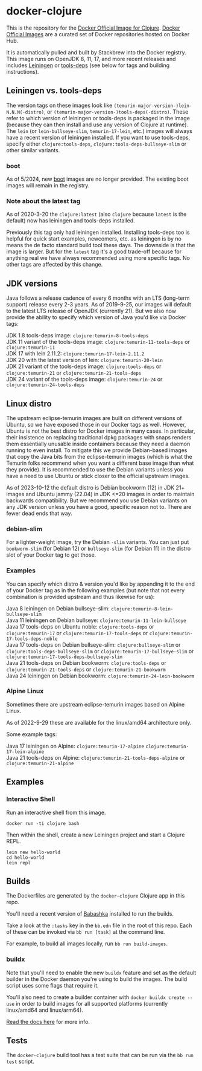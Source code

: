 # docker-clojure

This is the repository for the [Docker Official Image for Clojure](https://registry.hub.docker.com/_/clojure/).
[Docker Official Images](https://docs.docker.com/docker-hub/image-library/trusted-content/#docker-official-images)
are a curated set of Docker repositories hosted on Docker Hub.

It is automatically pulled and built by Stackbrew into the Docker registry.
This image runs on OpenJDK 8, 11, 17, and more recent releases and includes
[Leiningen](http://leiningen.org) or [tools-deps](https://clojure.org/reference/deps_and_cli)
(see below for tags and building instructions).

## Leiningen vs. tools-deps

The version tags on these images look like `(temurin-major-version-)lein-N.N.N(-distro)`,
or `(temurin-major-version-)tools-deps(-distro)`. These refer to which version
of leiningen or tools-deps is packaged in the image (because they can then install
and use any version of Clojure at runtime). The `lein` (or `lein-bullseye-slim`,
`temurin-17-lein`, etc.) images will always have a recent version of leiningen
installed. If you want to use tools-deps, specify either `clojure:tools-deps`,
`clojure:tools-deps-bullseye-slim` or other similar variants.

### boot

As of 5/2024, new [boot](https://boot-clj.github.io) images are no longer
provided. The existing boot images will remain in the registry.

### Note about the latest tag

As of 2020-3-20 the `clojure:latest` (also `clojure` because `latest` is the
default) now has leiningen and tools-deps installed.

Previously this tag only had leiningen installed. Installing tools-deps too is
helpful for quick start examples, newcomers, etc. as leiningen is by no means
the de facto standard build tool these days. The downside is that the image is
larger. But for the `latest` tag it's a good trade-off because for anything real
we have always recommended using more specific tags. No other tags are affected
by this change.

## JDK versions

Java follows a release cadence of every 6 months with an LTS (long-term support)
release every 2-3 years. As of 2019-9-25, our images will default to the latest
LTS release of OpenJDK (currently 21). But we also now provide the ability to
specify which version of Java you'd like via Docker tags:

JDK 1.8 tools-deps image: `clojure:temurin-8-tools-deps`  
JDK 11 variant of the tools-deps image: `clojure:temurin-11-tools-deps` or `clojure:temurin-11`  
JDK 17 with lein 2.11.2: `clojure:temurin-17-lein-2.11.2`  
JDK 20 with the latest version of lein: `clojure:temurin-20-lein`  
JDK 21 variant of the tools-deps image: `clojure:tools-deps` or `clojure:temurin-21` or `clojure:temurin-21-tools-deps`  
JDK 24 variant of the tools-deps image: `clojure:temurin-24` or `clojure:temurin-24-tools-deps`

## Linux distro

The upstream eclipse-temurin images are built on different versions of Ubuntu,
so we have exposed those in our Docker tags as well. However, Ubuntu is not the
best distro for Docker images in many cases. In particular, their insistence on
replacing traditional dpkg packages with snaps renders them essentially
unusable inside containers because they need a daemon running to even install.
To mitigate this we provide Debian-based images that copy the Java bits from
the eclipse-temurin images (which is what the Temurin folks recommend when you
want a different base image than what they provide). It is recommended to use
the Debian variants unless you have a need to use Ubuntu or stick closer to the
official upstream images.

As of 2023-10-12 the default distro is Debian bookworm (12) in JDK 21+ images
and Ubuntu jammy (22.04) in JDK <=20 images in order to maintain backwards
compatibility. But we recommend you use Debian variants on any JDK version
unless you have a good, specific reason not to. There are fewer dead ends that
way.

### debian-slim

For a lighter-weight image, try the Debian `-slim` variants. You can just put
`bookworm-slim` (for Debian 12) or `bullseye-slim` (for Debian 11) in the distro
slot of your Docker tag to get those.

### Examples

You can specify which distro & version you'd like by appending it to the end of
your Docker tag as in the following examples (but note that not every
combination is provided upstream and thus likewise for us):

Java 8 leiningen on Debian bullseye-slim: `clojure:temurin-8-lein-bullseye-slim`  
Java 11 leiningen on Debian bullseye: `clojure:temurin-11-lein-bullseye`  
Java 17 tools-deps on Ubuntu noble: `clojure:tools-deps` or `clojure:temurin-17` or `clojure:temurin-17-tools-deps` or `clojure:temurin-17-tools-deps-noble`  
Java 17 tools-deps on Debian bullseye-slim: `clojure:bullseye-slim` or `clojure:tools-deps-bullseye-slim` or `clojure:temurin-17-bullseye-slim` or `clojure:temurin-17-tools-deps-bullseye-slim`  
Java 21 tools-deps on Debian bookworm: `clojure:tools-deps` or `clojure:temurin-21-tools-deps` or `clojure:temurin-21-bookworm`  
Java 24 leiningen on Debian bookworm: `clojure:temurin-24-lein-bookworm`

### Alpine Linux

Sometimes there are upstream eclipse-temurin images based on Alpine Linux.

As of 2022-9-29 these are available for the linux/amd64 architecture only.

Some example tags:

Java 17 leiningen on Alpine: `clojure:temurin-17-alpine` `clojure:temurin-17-lein-alpine`  
Java 21 tools-deps on Alpine: `clojure:temurin-21-tools-deps-alpine` or `clojure:temurin-21-alpine`

## Examples

### Interactive Shell

Run an interactive shell from this image.

```
docker run -ti clojure bash
```

Then within the shell, create a new Leiningen project and start a Clojure REPL.

```
lein new hello-world
cd hello-world
lein repl
```

## Builds

The Dockerfiles are generated by the `docker-clojure` Clojure app in this repo.

You'll need a recent version of [Babashka](https://babashka.org/) installed to
run the builds.

Take a look at the `:tasks` key in the `bb.edn` file in the root of this repo.
Each of these can be invoked via `bb run [task]` at the command line.

For example, to build all images locally, run `bb run build-images`.

### buildx

Note that you'll need to enable the new `buildx` feature and set as the default
builder in the Docker daemon you're using to build the images. The build script
uses some flags that require it.

You'll also need to create a builder container with `docker buildx create --use`
in order to build images for all supported platforms (currently linux/amd64 and
linux/arm64).

[Read the docs here](https://docs.docker.com/buildx/working-with-buildx/) for more info.

## Tests

The `docker-clojure` build tool has a test suite that can be run via the
`bb run test` script.
